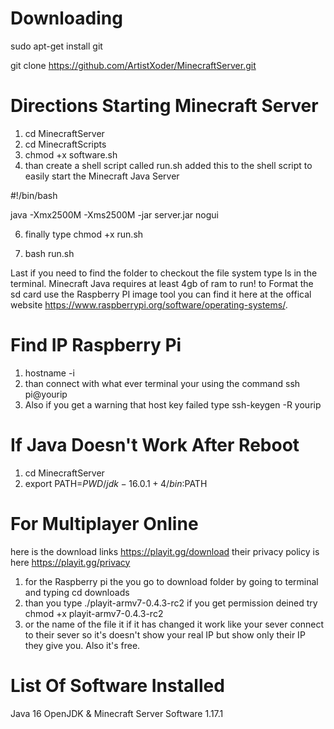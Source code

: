 # Downloading 
sudo apt-get install git

git clone https://github.com/ArtistXoder/MinecraftServer.git

# Directions Starting Minecraft Server 
1) cd MinecraftServer
2) cd MinecraftScripts
3) chmod +x software.sh
4) than create a shell script called run.sh 
added this to the shell script to easily start the Minecraft Java Server

#!/bin/bash

  java -Xmx2500M -Xms2500M -jar server.jar nogui

6) finally type chmod +x run.sh

7) bash run.sh

Last if you need to find the folder to checkout the file system type ls in the terminal. Minecraft Java requires at least 4gb of ram to run!
to Format the sd card use the Raspberry PI image tool you can find it here at the offical website https://www.raspberrypi.org/software/operating-systems/.


# Find IP Raspberry Pi 
1) hostname -i 
2) than connect with what ever terminal your using  the command ssh pi@yourip 
3) Also if you get a warning that host key failed type ssh-keygen -R yourip 

# If Java Doesn't Work After Reboot 
1) cd MinecraftServer
2) export PATH=$PWD/jdk-16.0.1+4/bin:$PATH

# For Multiplayer Online 
here is the download links https://playit.gg/download
their privacy policy is here https://playit.gg/privacy 

1) for the Raspberry pi the you go to download folder by going to terminal and typing cd downloads
2) than you type ./playit-armv7-0.4.3-rc2 if you get permission deined try chmod +x playit-armv7-0.4.3-rc2 
3) or the name of the file it if it has changed 
it work like your sever connect to their sever so it's doesn't show your real IP but show only their IP they give you. Also it's free. 

# List Of Software Installed 
Java 16 OpenJDK & Minecraft Server Software 1.17.1
